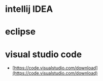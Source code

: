 # intellij IDEA

# eclipse

# visual studio code
- [https://code.visualstudio.com/download](https://code.visualstudio.com/download)
<!--stackedit_data:
eyJoaXN0b3J5IjpbMzgxODA4NjQxLDQ2NDQzNDczLC0yMDg4Nz
Q2NjEyXX0=
-->